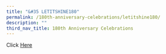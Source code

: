 ```yaml
---
title: "&#35 LETITSHINE180"
permalink: /180th-anniversary-celebrations/letitshine180/
description: ""
third_nav_title: 180th Anniversary Celebrations
---
```



Click [Here](https://sites.google.com/moe.edu.sg/letitshine180/home)